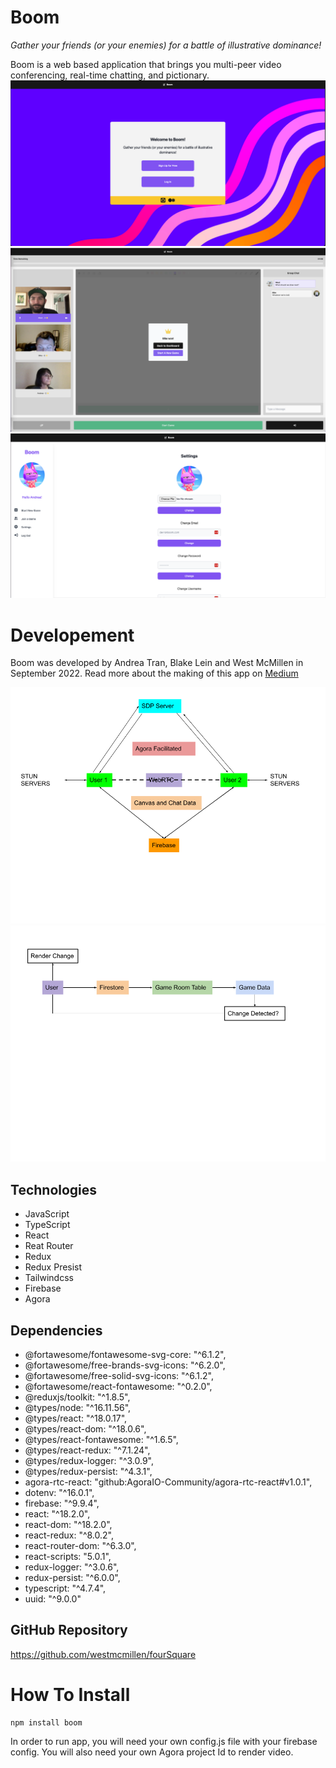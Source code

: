 # Boom

_Gather your friends (or your enemies) for a battle of illustrative dominance!_

Boom is a web based application that brings you multi-peer video conferencing, real-time chatting, and pictionary.
![home screen](./assets/Screen%20Shot%202022-09-26%20at%204.30.33%20PM.png)
![game room](./assets/Boom_Desktop_Game_Over.png)
![dashboard](./assets/Screen%20Shot%202022-09-26%20at%204.32.13%20PM.png)

# Developement

Boom was developed by Andrea Tran, Blake Lein and West McMillen in September 2022. Read more about the making of this app on [Medium](https://medium.com/@eyyytran/nurse-to-tech-in-16-weeks-our-capstone-project-ecf336dae079)

![server structure](./assets/Servers.png)
![database strucure](./assets/database%20structure.png)

## Technologies

-   JavaScript
-   TypeScript
-   React
-   Reat Router
-   Redux
-   Redux Presist
-   Tailwindcss
-   Firebase
-   Agora

## Dependencies

-   @fortawesome/fontawesome-svg-core: "^6.1.2",
-   @fortawesome/free-brands-svg-icons: "^6.2.0",
-   @fortawesome/free-solid-svg-icons: "^6.1.2",
-   @fortawesome/react-fontawesome: "^0.2.0",
-   @reduxjs/toolkit: "^1.8.5",
-   @types/node: "^16.11.56",
-   @types/react: "^18.0.17",
-   @types/react-dom: "^18.0.6",
-   @types/react-fontawesome: "^1.6.5",
-   @types/react-redux: "^7.1.24",
-   @types/redux-logger: "^3.0.9",
-   @types/redux-persist: "^4.3.1",
-   agora-rtc-react: "github:AgoraIO-Community/agora-rtc-react#v1.0.1",
-   dotenv: "^16.0.1",
-   firebase: "^9.9.4",
-   react: "^18.2.0",
-   react-dom: "^18.2.0",
-   react-redux: "^8.0.2",
-   react-router-dom: "^6.3.0",
-   react-scripts: "5.0.1",
-   redux-logger: "^3.0.6",
-   redux-persist: "^6.0.0",
-   typescript: "^4.7.4",
-   uuid: "^9.0.0"

## GitHub Repository

https://github.com/westmcmillen/fourSquare

# How To Install

```
npm install boom
```

In order to run app, you will need your own config.js file with your firebase config. You will also need your own Agora project Id to render video.
